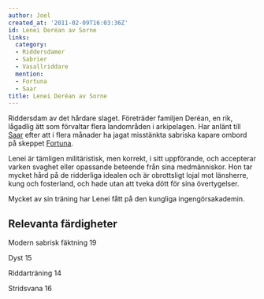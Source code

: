 ```yaml
---
author: Joel
created_at: '2011-02-09T16:03:36Z'
id: Lenei Deréan av Sorne
links:
  category:
  - Riddersdamer
  - Sabrier
  - Vasallriddare
  mention:
  - Fortuna
  - Saar
title: Lenei Deréan av Sorne
---
```


Riddersdam av det hårdare slaget. Företräder familjen Deréan, en rik, lågadlig ätt som förvaltar
flera landområden i arkipelagen. Har anlänt till [Saar] efter att i flera månader ha jagat
misstänkta sabriska kapare ombord på skeppet [Fortuna].

Lenei är tämligen militäristisk, men korrekt, i sitt uppförande, och accepterar varken svaghet eller
opassande beteende från sina medmänniskor. Hon tar mycket hård på de ridderliga idealen och är
obrottsligt lojal mot länsherre, kung och fosterland, och hade utan att tveka dött för sina
övertygelser.

Mycket av sin träning har Lenei fått på den kungliga ingengörsakademin.

Relevanta färdigheter 
---------------------

Modern sabrisk fäktning 19

Dyst 15

Riddarträning 14

Stridsvana 16

  [Saar]: Saar
  [Fortuna]: Fortuna